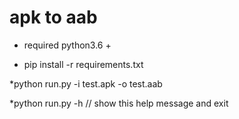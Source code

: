 # apk to aab

* required python3.6 +

* pip install -r requirements.txt

*python run.py -i test.apk -o test.aab
  
*python run.py -h   // show this help message and exit
    